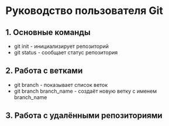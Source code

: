 # Руководство пользователя Git
## 1. Основные команды
* git init - инициализирует репозиторий
* git status - сообщает статус репозитория
## 2. Работа с ветками
* git branch - показывает список веток
* git branch branch_name - создаёт новую ветку с именем branch_name
## 3. Работа с удалёнными репозиториями
